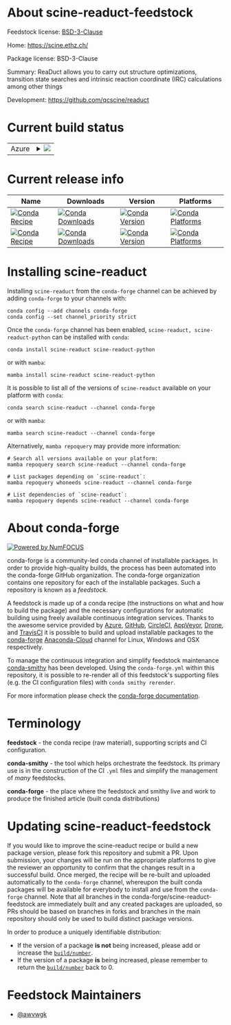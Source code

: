 About scine-readuct-feedstock
=============================

Feedstock license: [BSD-3-Clause](https://github.com/conda-forge/scine-readuct-feedstock/blob/main/LICENSE.txt)

Home: https://scine.ethz.ch/

Package license: BSD-3-Clause

Summary: ReaDuct allows you to carry out structure optimizations, transition state searches
and intrinsic reaction coordinate (IRC) calculations among other things


Development: https://github.com/qcscine/readuct

Current build status
====================


<table>
    
  <tr>
    <td>Azure</td>
    <td>
      <details>
        <summary>
          <a href="https://dev.azure.com/conda-forge/feedstock-builds/_build/latest?definitionId=16070&branchName=main">
            <img src="https://dev.azure.com/conda-forge/feedstock-builds/_apis/build/status/scine-readuct-feedstock?branchName=main">
          </a>
        </summary>
        <table>
          <thead><tr><th>Variant</th><th>Status</th></tr></thead>
          <tbody><tr>
              <td>linux_64</td>
              <td>
                <a href="https://dev.azure.com/conda-forge/feedstock-builds/_build/latest?definitionId=16070&branchName=main">
                  <img src="https://dev.azure.com/conda-forge/feedstock-builds/_apis/build/status/scine-readuct-feedstock?branchName=main&jobName=linux&configuration=linux%20linux_64_" alt="variant">
                </a>
              </td>
            </tr><tr>
              <td>linux_aarch64</td>
              <td>
                <a href="https://dev.azure.com/conda-forge/feedstock-builds/_build/latest?definitionId=16070&branchName=main">
                  <img src="https://dev.azure.com/conda-forge/feedstock-builds/_apis/build/status/scine-readuct-feedstock?branchName=main&jobName=linux&configuration=linux%20linux_aarch64_" alt="variant">
                </a>
              </td>
            </tr><tr>
              <td>linux_ppc64le</td>
              <td>
                <a href="https://dev.azure.com/conda-forge/feedstock-builds/_build/latest?definitionId=16070&branchName=main">
                  <img src="https://dev.azure.com/conda-forge/feedstock-builds/_apis/build/status/scine-readuct-feedstock?branchName=main&jobName=linux&configuration=linux%20linux_ppc64le_" alt="variant">
                </a>
              </td>
            </tr><tr>
              <td>osx_64</td>
              <td>
                <a href="https://dev.azure.com/conda-forge/feedstock-builds/_build/latest?definitionId=16070&branchName=main">
                  <img src="https://dev.azure.com/conda-forge/feedstock-builds/_apis/build/status/scine-readuct-feedstock?branchName=main&jobName=osx&configuration=osx%20osx_64_" alt="variant">
                </a>
              </td>
            </tr><tr>
              <td>osx_arm64</td>
              <td>
                <a href="https://dev.azure.com/conda-forge/feedstock-builds/_build/latest?definitionId=16070&branchName=main">
                  <img src="https://dev.azure.com/conda-forge/feedstock-builds/_apis/build/status/scine-readuct-feedstock?branchName=main&jobName=osx&configuration=osx%20osx_arm64_" alt="variant">
                </a>
              </td>
            </tr>
          </tbody>
        </table>
      </details>
    </td>
  </tr>
</table>

Current release info
====================

| Name | Downloads | Version | Platforms |
| --- | --- | --- | --- |
| [![Conda Recipe](https://img.shields.io/badge/recipe-scine--readuct-green.svg)](https://anaconda.org/conda-forge/scine-readuct) | [![Conda Downloads](https://img.shields.io/conda/dn/conda-forge/scine-readuct.svg)](https://anaconda.org/conda-forge/scine-readuct) | [![Conda Version](https://img.shields.io/conda/vn/conda-forge/scine-readuct.svg)](https://anaconda.org/conda-forge/scine-readuct) | [![Conda Platforms](https://img.shields.io/conda/pn/conda-forge/scine-readuct.svg)](https://anaconda.org/conda-forge/scine-readuct) |
| [![Conda Recipe](https://img.shields.io/badge/recipe-scine--readuct--python-green.svg)](https://anaconda.org/conda-forge/scine-readuct-python) | [![Conda Downloads](https://img.shields.io/conda/dn/conda-forge/scine-readuct-python.svg)](https://anaconda.org/conda-forge/scine-readuct-python) | [![Conda Version](https://img.shields.io/conda/vn/conda-forge/scine-readuct-python.svg)](https://anaconda.org/conda-forge/scine-readuct-python) | [![Conda Platforms](https://img.shields.io/conda/pn/conda-forge/scine-readuct-python.svg)](https://anaconda.org/conda-forge/scine-readuct-python) |

Installing scine-readuct
========================

Installing `scine-readuct` from the `conda-forge` channel can be achieved by adding `conda-forge` to your channels with:

```
conda config --add channels conda-forge
conda config --set channel_priority strict
```

Once the `conda-forge` channel has been enabled, `scine-readuct, scine-readuct-python` can be installed with `conda`:

```
conda install scine-readuct scine-readuct-python
```

or with `mamba`:

```
mamba install scine-readuct scine-readuct-python
```

It is possible to list all of the versions of `scine-readuct` available on your platform with `conda`:

```
conda search scine-readuct --channel conda-forge
```

or with `mamba`:

```
mamba search scine-readuct --channel conda-forge
```

Alternatively, `mamba repoquery` may provide more information:

```
# Search all versions available on your platform:
mamba repoquery search scine-readuct --channel conda-forge

# List packages depending on `scine-readuct`:
mamba repoquery whoneeds scine-readuct --channel conda-forge

# List dependencies of `scine-readuct`:
mamba repoquery depends scine-readuct --channel conda-forge
```


About conda-forge
=================

[![Powered by
NumFOCUS](https://img.shields.io/badge/powered%20by-NumFOCUS-orange.svg?style=flat&colorA=E1523D&colorB=007D8A)](https://numfocus.org)

conda-forge is a community-led conda channel of installable packages.
In order to provide high-quality builds, the process has been automated into the
conda-forge GitHub organization. The conda-forge organization contains one repository
for each of the installable packages. Such a repository is known as a *feedstock*.

A feedstock is made up of a conda recipe (the instructions on what and how to build
the package) and the necessary configurations for automatic building using freely
available continuous integration services. Thanks to the awesome service provided by
[Azure](https://azure.microsoft.com/en-us/services/devops/), [GitHub](https://github.com/),
[CircleCI](https://circleci.com/), [AppVeyor](https://www.appveyor.com/),
[Drone](https://cloud.drone.io/welcome), and [TravisCI](https://travis-ci.com/)
it is possible to build and upload installable packages to the
[conda-forge](https://anaconda.org/conda-forge) [Anaconda-Cloud](https://anaconda.org/)
channel for Linux, Windows and OSX respectively.

To manage the continuous integration and simplify feedstock maintenance
[conda-smithy](https://github.com/conda-forge/conda-smithy) has been developed.
Using the ``conda-forge.yml`` within this repository, it is possible to re-render all of
this feedstock's supporting files (e.g. the CI configuration files) with ``conda smithy rerender``.

For more information please check the [conda-forge documentation](https://conda-forge.org/docs/).

Terminology
===========

**feedstock** - the conda recipe (raw material), supporting scripts and CI configuration.

**conda-smithy** - the tool which helps orchestrate the feedstock.
                   Its primary use is in the construction of the CI ``.yml`` files
                   and simplify the management of *many* feedstocks.

**conda-forge** - the place where the feedstock and smithy live and work to
                  produce the finished article (built conda distributions)


Updating scine-readuct-feedstock
================================

If you would like to improve the scine-readuct recipe or build a new
package version, please fork this repository and submit a PR. Upon submission,
your changes will be run on the appropriate platforms to give the reviewer an
opportunity to confirm that the changes result in a successful build. Once
merged, the recipe will be re-built and uploaded automatically to the
`conda-forge` channel, whereupon the built conda packages will be available for
everybody to install and use from the `conda-forge` channel.
Note that all branches in the conda-forge/scine-readuct-feedstock are
immediately built and any created packages are uploaded, so PRs should be based
on branches in forks and branches in the main repository should only be used to
build distinct package versions.

In order to produce a uniquely identifiable distribution:
 * If the version of a package **is not** being increased, please add or increase
   the [``build/number``](https://docs.conda.io/projects/conda-build/en/latest/resources/define-metadata.html#build-number-and-string).
 * If the version of a package **is** being increased, please remember to return
   the [``build/number``](https://docs.conda.io/projects/conda-build/en/latest/resources/define-metadata.html#build-number-and-string)
   back to 0.

Feedstock Maintainers
=====================

* [@awvwgk](https://github.com/awvwgk/)

